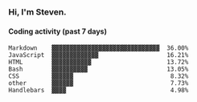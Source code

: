 ### Hi, I'm Steven.

#### Coding activity (past 7 days)
```
Markdown    ▓▓▓▓▓▓▓▓▓▓▓▓▓▓▓▓▓▓▓▓▓▓▓▓▓▓▓▓▓▓  36.00%
JavaScript  ▓▓▓▓▓▓▓▓▓▓▓▓▓                   16.21%
HTML        ▓▓▓▓▓▓▓▓▓▓▓                     13.72%
Bash        ▓▓▓▓▓▓▓▓▓▓                      13.05%
CSS         ▓▓▓▓▓▓                           8.32%
other       ▓▓▓▓▓▓                           7.73%
Handlebars  ▓▓▓▓                             4.98%
```
